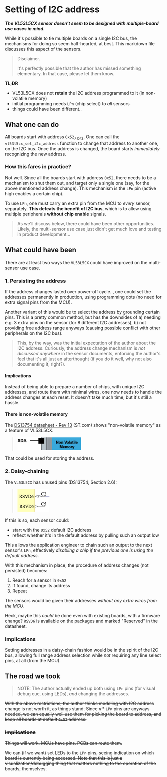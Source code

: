 # Setting of I2C address

***The VL53L5CX sensor doesn't seem to be designed with multiple-board use cases in mind.*** 

While it's possible to tie multiple boards on a single I2C bus, the mechanisms for doing so seem half-hearted, at best. This markdown file discusses this aspect of the sensors.

>Disclaimer.
>
>It's perfectly possible that the author has missed something elementary. In that case, please let them know.

**TL;DR**

- VL53L5CX does not **retain** the I2C address programmed to it (in non-volatile memory)
- initial programming needs `LPn` (chip select) to *all* sensors
- things could have been different..

## What one can do

All boards start with address `0x52`<sub>7 bits</sub>. One can call the `vl53l5cx_set_i2c_address` function to change that address to another one, on the I2C bus. Once the address is changed, the board starts *immediately* recognizing the new address.

### How this fares in practice?

Not well. Since all the boards start with address `0x52`, there needs to be a mechanism to shut them out, and target only a single one (say, for the above mentioned address change). This mechanism is the `LPn` pin (active high enables a certain chip).

To use `LPn`, one must carry an extra pin from the MCU to *every* sensor, separately. **This defeats the benefit of I2C bus**, which is to allow using multiple peripherals **without chip enable** signals.

>As we'll discuss below, there could have been other opportunities. Likely, the multi-sensor use case just didn't get much love and testing in product development...

## What could have been

There are at least two ways the `VL53L5CX` could have improved on the multi-sensor use case.

### 1. Persisting the address

If the address changes lasted over power-off cycle.., one could set the addresses permanently in production, using programming dots (no need for extra signal pins from the MCU).

Another variant of this would be to select the address by grounding certain pins. This is a pretty common method, but has the downsides of a) needing e.g. 3 extra pins on the sensor (for 8 different I2C addresses), b) not providing free address range anyways (causing possible conflict with other peripherals on the I2C bus).

>This, by the way, was the initial expectation of the author about the I2C address. Curiously, the address change mechanism is *not discussed anywhere* in the sensor documents, enforcing the author's feel that it's all just an afterthought (if you do it well, why not also documenting it, right?).

#### Implications

Instead of being able to prepare a number of chips, with unique I2C addresses, and route them with minimal wires, one now needs to handle the address changes at each reset. It doesn't take much time, but it's still a hassle.


#### There is non-volatile memory

The [DS13754 datasheet - Rev 13](https://www.st.com/resource/en/datasheet/vl53l5cx.pdf) (ST.com) shows "non-volatile memory" as a feature of VL53L5CX.

>![](.images/has-non-volatile-mem.png)

That could be used for storing the address.


### 2. Daisy-chaining

The `VL53L5CX` has unused pins (DS13754, Section 2.6):

>![](.images/rsvd56.png)

If this is so, each sensor could:

- start with the `0x52` default I2C address
- reflect whether it's in the default address by pulling such an output low

This allows the application engineer to chain such an output to the next sensor's `LPn`, effectively *disabling a chip if the previous one is using the default address*.

With this mechanism in place, the procedure of address changes (not persisted) becomes:

1. Reach for a sensor in `0x52`
2. If found, change its address
3. Repeat

The sensors would be given their addresses *without any extra wires from the MCU*.

Heck, maybe this *could* be done even with existing boards, with a firmware change? `RSVD6` is available on the packages and marked "Reserved" in the datasheet.
 
### Implications

Setting addresses in a daisy-chain fashion would be in the spirit of the I2C bus, allowing full range address selection while *not* requiring any line select pins, at all (from the MCU).


## The road we took

>NOTE: The author actually ended up both using `LPn` pins (for visual debug cue, using LEDs), *and* changing the addresses.

<strike>With the above restrictions, the author thinks meddling with I2C address change is not worth it, as things stand. Since `n` * `LPn` pins are anyways needed, we can equally well use them for picking the board to address, and keep all boards at default `0x52` address.

### Implications

Things will work. MCUs have pins. PCBs can route them.

We can (if we want) set LEDs to the `LPn` pins, seeing indication on which board is currently being accessed. Note that this is just a visualization/debugging thing that matters nothing to the operation of the boards, themselves.
</strike>